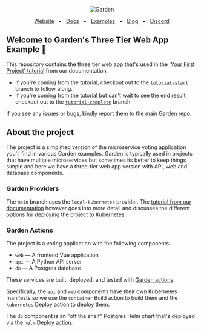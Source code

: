 <p align="center">
  <picture>
    <source media="(prefers-color-scheme: dark)" srcset="https://github-production-user-asset-6210df.s3.amazonaws.com/658727/272340510-34957be5-7318-4473-8141-2751ca571c4f.png">
    <source media="(prefers-color-scheme: light)" srcset="https://github-production-user-asset-6210df.s3.amazonaws.com/658727/272340472-ad8d7a46-ef85-47ea-9129-d815206ed2f6.png">
    <img alt="Garden" src="https://github-production-user-asset-6210df.s3.amazonaws.com/658727/272340472-ad8d7a46-ef85-47ea-9129-d815206ed2f6.png">
  </picture>
</p>
<div align="center">
  <a href="https://garden.io/?utm_source=github-web-app-example">Website</a>
  <span>&nbsp;&nbsp;•&nbsp;&nbsp;</span>
  <a href="https://docs.garden.io/?utm_source=github-web-app-example">Docs</a>
  <span>&nbsp;&nbsp;•&nbsp;&nbsp;</span>
  <a href="https://github.com/garden-io/garden/tree/0.13.21/examples">Examples</a>
  <span>&nbsp;&nbsp;•&nbsp;&nbsp;</span>
  <a href="https://garden.io/blog/?utm_source=github-web-app-example">Blog</a>
  <span>&nbsp;&nbsp;•&nbsp;&nbsp;</span>
  <a href="https://go.garden.io/discord">Discord</a>
</div>

## Welcome to Garden's Three Tier Web App Example 👋

This repository contains the three tier web app that's used in the ['Your First Project' tutorial](https://docs.garden.io/tutorials/your-first-project) from our documentation.

- If you're coming from the tutorial, checkout out to the [`tutorial-start`](https://github.com/garden-io/web-app-example/tree/tutorial-start) branch to follow along.
- If you're coming from the tutorial but can't wait to see the end result, checkout out to the [`tutorial-complete`](https://github.com/garden-io/web-app-example/tree/tutorial-complete) branch.

If you see any issues or bugs, kindly report them to the [main Garden repo](https://github.com/garden-io/garden/issues/new).

## About the project

The project is a simplified version of the microservice voting application you'll find in various Garden examples. Garden is typically used in projects that have multiple microservices but
sometimes its better to keep things simple and here we have a three-tier web app version with API, web and database components.

### Garden Providers

The `main` branch uses the `local-kubernetes` provider. The [tutorial from our documentation](https://docs.garden.io/tutorials/your-first-project) however goes into more detail and discusses the different options for deploying the project to Kubernetes.

### Garden Actions

The project is a voting application with the following components:

- `web` — A frontend Vue application
- `api` — A Python API server
- `db` — A Postgres database

These services are built, deployed, and tested with [Garden actions](https://docs.garden.io/overview/core-concepts#action).

Specifically, the `api` and `web` components have their own Kubernetes manifests so we use the `container` Build action to build them
and the `kubernetes` Deploy action to deploy them.

The `db` component is an "off the shelf" Postgres Helm chart that's deployed via the `helm` Deploy action.
